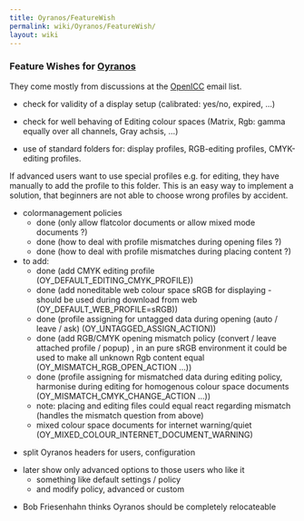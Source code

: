 ```yaml
---
title: Oyranos/FeatureWish
permalink: wiki/Oyranos/FeatureWish/
layout: wiki
---
```


### Feature Wishes for [Oyranos](/wiki/Oyranos "wikilink")

They come mostly from discussions at the [OpenICC](/wiki/OpenICC "wikilink")
email list.

-   check for validity of a display setup (calibrated: yes/no, expired,
    ...)

<!-- -->

-   check for well behaving of Editing colour spaces (Matrix, Rgb: gamma
    equally over all channels, Gray achsis, ...)

<!-- -->

-   use of standard folders for: display profiles, RGB-editing profiles,
    CMYK-editing profiles.

If advanced users want to use special profiles e.g. for editing, they
have manually to add the profile to this folder. This is an easy way to
implement a solution, that beginners are not able to choose wrong
profiles by accident.

-   colormanagement policies
    -   done (only allow flatcolor documents or allow mixed mode
        documents ?)
    -   done (how to deal with profile mismatches during opening files
        ?)
    -   done (how to deal with profile mismatches during placing content
        ?)
-   to add:
    -   done (add CMYK editing profile
        (OY\_DEFAULT\_EDITING\_CMYK\_PROFILE))
    -   done (add noneditable web colour space sRGB for displaying -
        should be used during download from web
        (OY\_DEFAULT\_WEB\_PROFILE=sRGB))
    -   done (profile assigning for untagged data during opening (auto /
        leave / ask) (OY\_UNTAGGED\_ASSIGN\_ACTION))
    -   done (add RGB/CMYK opening mismatch policy (convert / leave
        attached profile / popup) , in an pure sRGB environment it could
        be used to make all unknown Rgb content equal
        (OY\_MISMATCH\_RGB\_OPEN\_ACTION ...))
    -   done (profile assigning for mismatched data during editing
        policy, harmonise during editing for homogenous colour space
        documents (OY\_MISMATCH\_CMYK\_CHANGE\_ACTION ...))
    -   note: placing and editing files could equal react regarding
        mismatch (handles the mismatch question from above)
    -   mixed colour space documents for internet warning/quiet
        (OY\_MIXED\_COLOUR\_INTERNET\_DOCUMENT\_WARNING)

<!-- -->

-   split Oyranos headers for users, configuration

<!-- -->

-   later show only advanced options to those users who like it
    -   something like default settings / policy
    -   and modify policy, advanced or custom

<!-- -->

-   Bob Friesenhahn thinks Oyranos should be completely relocateable

